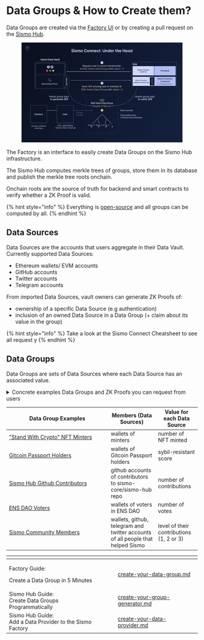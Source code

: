 # Data Groups & How to Create them?

Data Groups are created via the [Factory UI](https://factory.sismo.io) or by creating a pull request on the [Sismo Hub](https://github.com/sismo-core/sismo-hub).

<figure><img src="../../.gitbook/assets/Sismo Connect_ Under the Hood.png" alt=""><figcaption></figcaption></figure>

The Factory is an interface to easily create Data Groups on the Sismo Hub infrastructure.&#x20;

The Sismo Hub computes merkle trees of groups, store them in its database and publish the merkle tree roots onchain.&#x20;

Onchain roots are the source of truth for backend and smart contracts to verify whether a ZK Proof is valid.

{% hint style="info" %}
Everything is [open-source](https://github.com/sismo-core/sismo-hub) and all groups can be computed by all.
{% endhint %}

## Data Sources

Data Sources are the accounts that users aggregate in their Data Vault. Currently supported Data Sources:&#x20;

* Ethereum wallets/ EVM accounts
* GitHub accounts
* Twitter accounts
* Telegram accounts

From imported Data Sources, vault owners can generate ZK Proofs of:

* ownership of a specific Data Source (e.g authentication)
* inclusion of an owned Data Source in a Data Group (+ claim about its value in the group)

{% hint style="info" %}
Take a look at the Sismo Connect Cheatsheet to see all request y
{% endhint %}

## Data Groups

Data Groups are sets of Data Sources where each Data Source has an associated value.

<details>

<summary>Concrete examples Data Groups and ZK Proofs you can request from users</summary>

```json
{ // "Stand With Crypto" NFT Minters Data Group
  "0xa2bf1b0a7e079767b4701b5a1d9d5700eb42d1d1": "2", // minted 2 NFTs
  "0xd03ad690ed8065edfdc1e08197a3ebc71535a7ff": "4", // minted 24 NFTs
  "0x70ddb5abf21202602b57f4860ee1262a594a0086": "21",// minted 21 NFTs
  "0x0e440bd9798ad22cb8fd6f1a433f2f16e8786770": "3", 
  "0x1e8cbbbfb827785ecc23dd0426a8907c7cdcca3a": "3",
  "0x4101ec64896fa8afda5be145b6321275bb375fe0": "3",
  "0x600f9faa8a2d39a710b28e2d0ec8a5dacc12b00f": "11",
  "0xc643c9411a6b489e9833b16631140f42bbfcb6d1": "2",
  "0x750f565251228a561d8ce8cceb03731a7a2430f8": "2",
  "0x2245be89fc8fab94ed982e859aa3212a4e4eb7e5": "14",
  [...]
}
```

* All owners of these wallets can create a ZK Proof that they are part of this group

<!---->

* owner of `0x70ddb5abf21202602b57f4860ee1262a594a0086` can create a ZK Proof that they are part of the group with value > 10 (e.g minted more than 10 NFTs)
* owner of 0xa2bf1b0a7e079767b4701b5a1d9d5700eb42d1d1 can create a ZK Proof that they are part of the group with value = 21 (e.g minted exactly 2 NFT)



```json
{ // Sismo Community Data Group, created by Sismo
  // It regroups all community members, organized in 3 levels
  // level 1 = supporter, level 2 = contributor, level 3 = builder
  "0x32108e5f09f0df35aefc2ef4c520bbd06a57dae5": "2", // level 2 
  "0x53deea1808b6d2b8681241e3857b6c6ed1e7e103": "1", // level 1
  "0x1c494f1919c1512ebe74a5dcc17dac9a64069023": "2", // level 2
  "dhadrien.eth": "3", // level 3
  "github:yum0e": "2",
  "github:leosayous21": "2",
  "telegram:sampolgar": "2",
  "telegram:zpedro": "2",
  "twitter:wojtekwtf": "3",
  "twitter:albiverse": "3",
  [...]
}
```

* All owners of these wallets can create a ZK Proof that they are part of this group

<!---->

* owner of `dhadrien.eth` can create a ZK Proof that they are part of the group with value > 2 (e.g community member with level > 2)
* owner of  @wojtekwtf on twitter can create  a ZK Proof that they are part of the group with value = 3 (e.g community member with level 3)



</details>

<table><thead><tr><th width="254.33333333333331">Data Group Examples</th><th>Members (Data Sources)</th><th>Value for each Data Source</th></tr></thead><tbody><tr><td><a href="https://factory.sismo.io/groups-explorer?search=0xfae674b6cba3ff2f8ce2114defb200b1">"Stand With Crypto" NFT Minters</a></td><td>wallets of minters </td><td>number of NFT minted</td></tr><tr><td><a href="https://factory.sismo.io/groups-explorer?search=0x1cde61966decb8600dfd0749bd371f12">Gitcoin Passport Holders</a></td><td>wallets of Gitcoin Passport holders</td><td>sybil-resistant score</td></tr><tr><td><a href="https://factory.sismo.io/groups-explorer?search=0xda1c3726426d5639f4c6352c2c976b87">Sismo Hub Github Contributors </a></td><td>github accounts of contributors to sismo-core/sismo-hub repo</td><td>number of contributions</td></tr><tr><td><a href="https://factory.sismo.io/groups-explorer?search=0x85c7ee90829de70d0d51f52336ea4722">ENS DAO Voters</a></td><td>wallets of voters in ENS DAO</td><td>number of votes</td></tr><tr><td><a href="https://factory.sismo.io/groups-explorer?search=0xd630aa769278cacde879c5c0fe5d203c">Sismo Community Members</a></td><td>wallets, github, telegram and twitter accounts of all people that helped Sismo</td><td>level of their contributions (1, 2 or 3)</td></tr></tbody></table>



<table data-view="cards"><thead><tr><th></th><th></th><th></th><th data-hidden data-card-target data-type="content-ref"></th></tr></thead><tbody><tr><td><p>Factory Guide: </p><p>Create a Data Group in 5 Minutes</p></td><td></td><td></td><td><a href="create-your-data-group.md">create-your-data-group.md</a></td></tr><tr><td>Sismo Hub Guide: <br>Create Data Groups Programmatically</td><td></td><td></td><td><a href="create-your-group-generator.md">create-your-group-generator.md</a></td></tr><tr><td>Sismo Hub Guide: <br>Add a Data Provider to the Sismo Factory</td><td></td><td></td><td><a href="create-your-data-provider.md">create-your-data-provider.md</a></td></tr></tbody></table>
